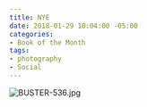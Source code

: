 ```yaml
---
title: NYE
date: 2018-01-29 10:04:00 -05:00
categories:
- Book of the Month
tags:
- photography
- Social
---
```


![BUSTER-536.jpg](/uploads/BUSTER-536.jpg)